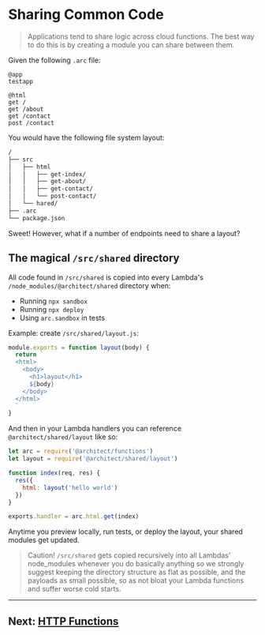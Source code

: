 # Sharing Common Code

> Applications tend to share logic across cloud functions. The best way to do this is by creating a module you can share between them. 

Given the following `.arc` file:

```arc
@app
testapp

@html
get /
get /about
get /contact
post /contact
```

You would have the following file system layout:

```bash
/
├── src
│   ├── html
│   │   ├── get-index/
│   │   ├── get-about/
│   │   ├── get-contact/
│   │   └── post-contact/
│   └── hared/
├── .arc
└── package.json
```

Sweet! However, what if a number of endpoints need to share a layout?

## The magical `/src/shared` directory

All code found in `/src/shared` is copied into every Lambda's `/node_modules/@architect/shared` directory when:

- Running `npx sandbox`
- Running `npx deploy`
- Using `arc.sandbox` in tests 

Example: create `/src/shared/layout.js`:

```javascript
module.exports = function layout(body) {
  return `
  <html>
    <body>
      <h1>layout</h1>
      ${body}
    </body>
  </html>
  `
}
```

And then in your Lambda handlers you can reference `@architect/shared/layout` like so:

```javascript
let arc = require('@architect/functions')
let layout = require('@architect/shared/layout')

function index(req, res) {
  res({
    html: layout('hello world')
  })
}

exports.handler = arc.html.get(index)
```

Anytime you preview locally, run tests, or deploy the layout, your shared modules get updated. 

> Caution! `/src/shared` gets copied recursively into all Lambdas' node_modules whenever you do basically anything so we strongly suggest keeping the directory structure as flat as possible, and the payloads as small possible, so as not bloat your Lambda functions and suffer worse cold starts.

---

## Next: [HTTP Functions](/guides/http)
